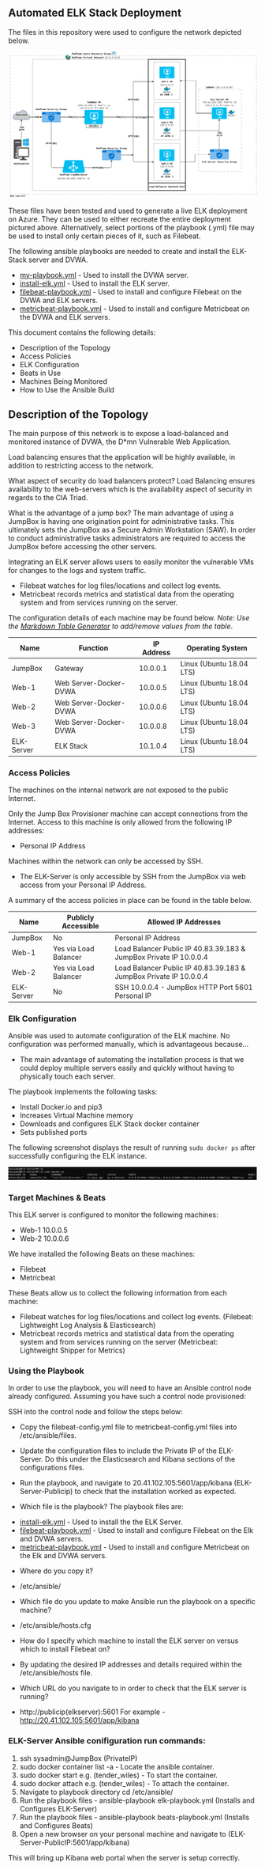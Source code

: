 ## Automated ELK Stack Deployment

The files in this repository were used to configure the network depicted below.

![](Diagrams/VMTopology.png)

These files have been tested and used to generate a live ELK deployment on Azure. They can be used to either recreate the entire deployment pictured above. Alternatively, select portions of the playbook (.yml) file may be used to install only certain pieces of it, such as Filebeat.

  The following ansible playbooks are needed to create and install the ELK-Stack server and DVWA.
  * [my-playbook.yml](Ansible/my-playbook.yml) - Used to install the DVWA server.
  * [install-elk.yml](Ansible/install-elk.yml) - Used to install the ELK server.
  * [filebeat-playbook.yml](Ansible/filebeat-playbook.yml) - Used to install and configure Filebeat on the DVWA and ELK servers.
  * [metricbeat-playbook.yml](Ansible/metricbeat-playbook.yml) - Used to install and configure Metricbeat on the DVWA and ELK servers.

This document contains the following details:
- Description of the Topology
- Access Policies
- ELK Configuration
- Beats in Use
- Machines Being Monitored
- How to Use the Ansible Build

## Description of the Topology

The main purpose of this network is to expose a load-balanced and monitored instance of DVWA, the D*mn Vulnerable Web Application.

Load balancing ensures that the application will be highly available, in addition to restricting access to the network.

What aspect of security do load balancers protect?
Load Balancing ensures availability to the web-servers which is the availability aspect of security in regards to the CIA Triad. 

What is the advantage of a jump box?
The main advantage of using a JumpBox is having one origination point for administrative tasks. This ultimately sets the JumpBox as a Secure Admin Workstation (SAW). In order to conduct administrative tasks administrators are required to access the JumpBox before accessing the other servers.

Integrating an ELK server allows users to easily monitor the vulnerable VMs for changes to the logs and system traffic.
* Filebeat watches for log files/locations and collect log events.
* Metricbeat records metrics and statistical data from the operating system and from services running on the server.

The configuration details of each machine may be found below.
_Note: Use the [Markdown Table Generator](http://www.tablesgenerator.com/markdown_tables) to add/remove values from the table_.

| Name       | Function               | IP Address | Operating System         |  
|------------|------------------------|------------|--------------------------|
| JumpBox    | Gateway                | 10.0.0.1   | Linux (Ubuntu 18.04 LTS) |
| Web-1      | Web Server-Docker-DVWA | 10.0.0.5   | Linux (Ubuntu 18.04 LTS) |
| Web-2      | Web Server-Docker-DVWA | 10.0.0.6   | Linux (Ubuntu 18.04 LTS) |
| Web-3      | Web Server-Docker-DVWA | 10.0.0.8   | Linux (Ubuntu 18.04 LTS) |
| ELK-Server | ELK Stack              | 10.1.0.4   | Linux (Ubuntu 18.04 LTS) |

### Access Policies

The machines on the internal network are not exposed to the public Internet. 

Only the Jump Box Provisioner machine can accept connections from the Internet. Access to this machine is only allowed from the following IP addresses:
* Personal IP Address

Machines within the network can only be accessed by SSH.
* The ELK-Server is only accessible by SSH from the JumpBox via web access from your Personal IP Address. 

A summary of the access policies in place can be found in the table below.

| Name       | Publicly Accessible   | Allowed IP Addresses                                               |
|------------|-----------------------|--------------------------------------------------------------------|
| JumpBox    | No                    | Personal IP Address                                                |
| Web-1      | Yes via Load Balancer | Load Balancer Public IP 40.83.39.183 & JumpBox Private IP 10.0.0.4 |
| Web-2      | Yes via Load Balancer | Load Balancer Public IP 40.83.39.183 & JumpBox Private IP 10.0.0.4 |
| ELK-Server | No                    | SSH 10.0.0.4 - JumpBox HTTP Port 5601 Personal IP                  |

### Elk Configuration

Ansible was used to automate configuration of the ELK machine. No configuration was performed manually, which is advantageous because...
- The main advantage of automating the installation process is that we could deploy multiple servers easily and quickly without having to
physically touch each server.

The playbook implements the following tasks:
- Install Docker.io and pip3
- Increases Virtual Machine memory
- Downloads and configures ELK Stack docker container
- Sets published ports

The following screenshot displays the result of running `sudo docker ps` after successfully configuring the ELK instance.

![](Images/docker-ps.png)

### Target Machines & Beats
This ELK server is configured to monitor the following machines:
* Web-1 10.0.0.5
* Web-2 10.0.0.6

We have installed the following Beats on these machines:
* Filebeat
* Metricbeat

These Beats allow us to collect the following information from each machine:
* Filebeat watches for log files/locations and collect log events. (Filebeat: Lightweight Log Analysis &amp; Elasticsearch)
* Metricbeat records metrics and statistical data from the operating system and from services running on the server (Metricbeat: Lightweight Shipper for Metrics)

### Using the Playbook
In order to use the playbook, you will need to have an Ansible control node already configured. Assuming you have such a control node provisioned: 

SSH into the control node and follow the steps below:
- Copy the filebeat-config.yml file to metricbeat-config.yml files into /etc/ansible/files.
- Update the configuration files to include the Private IP of the ELK-Server. Do this under the Elasticsearch and Kibana sections of the configurations files.
- Run the playbook, and navigate to 20.41.102.105:5601/app/kibana (ELK-Server-Publicip) to check that the installation worked as expected.

- Which file is the playbook? The playbook files are: 
* [install-elk.yml](C:\Users\benca\RepoBenny\Ansible\install-elk.yml) - Used to install the the ELK Server.
* [filebeat-playbook.yml](C:\Users\benca\RepoBenny\Ansible\filebeat-playbook.yml) - Used to install and configure Filebeat on the Elk and DVWA servers.
* [metricbeat-playbook.yml](C:\Users\benca\RepoBenny\Ansible\metricbeat-playbook.yml) - Used to install and configure Metricbeat on the Elk and DVWA servers.

- Where do you copy it?
* /etc/ansible/

- Which file do you update to make Ansible run the playbook on a specific machine? 
* /etc/ansible/hosts.cfg

- How do I specify which machine to install the ELK server on versus which to install Filebeat on?
* By updating the desired IP addresses and details required within the /etc/ansible/hosts file.

- Which URL do you navigate to in order to check that the ELK server is running?
* http://publicip(elkserver):5601 For example - http://20.41.102.105:5601/app/kibana

### ELK-Server Ansible conifiguration run commands:
1. ssh sysadmin@JumpBox (PrivateIP)
2. sudo docker container list -a - Locate the ansible container.
3. sudo docker start <name of container> e.g. (tender_wiles) - To start the container.
4. sudo docker attach <name of container> e.g. (tender_wiles) - To attach the container.
5. Navigate to playbook directory cd /etc/ansible/
6. Run the playbook files - ansible-playbook elk-playbook.yml (Installs and Configures ELK-Server)
7. Run the playbook files - ansible-playbook beats-playbook.yml (Installs and Configures Beats)
8. Open a new browser on your personal machine and navigate to (ELK-Server-PublicIP:5601/app/kibana)

This will bring up Kibana web portal when the server is setup correctly.













